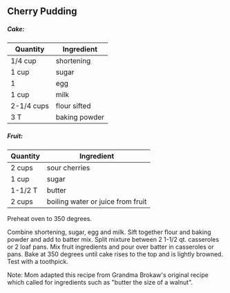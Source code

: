 
## Cherry Pudding

##### Cake:

| Quantity       |    Ingredient|
|----------------| -------------------------------------|
 | 1/4 cup        | shortening|
 | 1 cup          | sugar|
 | 1              | egg|
 | 1 cup          | milk|
 | 2-1/4 cups     | flour sifted|
 | 3 T            | baking powder|
##### Fruit:
| Quantity       |   Ingredient|
|----------------|--------------------------------------|
 | 2 cups         | sour cherries|
 | 1 cup          | sugar|
 | 1-1/2 T        | butter|
 | 2 cups         | boiling water or juice from fruit   |

Preheat oven to 350 degrees.

Combine shortening, sugar, egg and milk.  Sift together flour and baking powder and add to batter 
mix.  Split mixture between 2 1-1/2 qt. casseroles or 2 loaf pans.  Mix fruit ingredients and 
pour over batter in casseroles or pans.  Bake at 350 degrees until cake rises to the top and is lightly 
browned.  Test with a toothpick.

Note: Mom adapted this recipe from Grandma Brokaw's original recipe which called for ingredients such as
"butter the size of a walnut".
